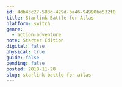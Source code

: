 ```yaml
---
id: 4db43c27-583d-429d-ba46-94990be532f0
title: Starlink Battle for Atlas
platform: switch
genre:
  - action-adventure
note: Starter Edition
digital: false
physical: true
guide: false
pending: false
posted: 2018-11-28
slug: starlink-battle-for-atlas
---
```

